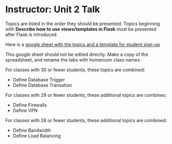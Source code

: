 # Instructor: Unit 2 Talk

Topics are listed in the order they should be presented. Topics beginning with **Describe how to use views/templates in Flask** must be presented after Flask is introduced.

Here is a [google sheet with the topics and a template for student sign-up](https://docs.google.com/spreadsheets/d/1tj064fnubhsAyaTRnMN_0vzRxQliA92TageXfS1nabA/edit?usp=sharing)

This google sheet should not be edited directly. Make a copy of the spreadsheet, and rename the tabs with homeroom class names.

For classes with 30 or fewer students, these topics are combined: 
* Define Database Trigger
* Define Database Transation

For classes with 29 or fewer students, these additional topics are combines:
* Define Firewalls
* Define VPN

For classes with 28 or fewer students, these additional topics are combined:
* Define Bandwidth
* Define Load Balancing




